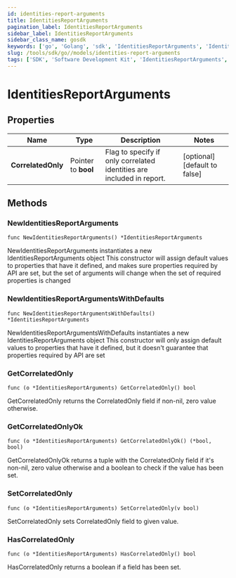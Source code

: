 ```yaml
---
id: identities-report-arguments
title: IdentitiesReportArguments
pagination_label: IdentitiesReportArguments
sidebar_label: IdentitiesReportArguments
sidebar_class_name: gosdk
keywords: ['go', 'Golang', 'sdk', 'IdentitiesReportArguments', 'IdentitiesReportArguments'] 
slug: /tools/sdk/go//models/identities-report-arguments
tags: ['SDK', 'Software Development Kit', 'IdentitiesReportArguments', 'IdentitiesReportArguments']
---
```


# IdentitiesReportArguments

## Properties

Name | Type | Description | Notes
------------ | ------------- | ------------- | -------------
**CorrelatedOnly** | Pointer to **bool** | Flag to specify if only correlated identities are included in report. | [optional] [default to false]

## Methods

### NewIdentitiesReportArguments

`func NewIdentitiesReportArguments() *IdentitiesReportArguments`

NewIdentitiesReportArguments instantiates a new IdentitiesReportArguments object
This constructor will assign default values to properties that have it defined,
and makes sure properties required by API are set, but the set of arguments
will change when the set of required properties is changed

### NewIdentitiesReportArgumentsWithDefaults

`func NewIdentitiesReportArgumentsWithDefaults() *IdentitiesReportArguments`

NewIdentitiesReportArgumentsWithDefaults instantiates a new IdentitiesReportArguments object
This constructor will only assign default values to properties that have it defined,
but it doesn't guarantee that properties required by API are set

### GetCorrelatedOnly

`func (o *IdentitiesReportArguments) GetCorrelatedOnly() bool`

GetCorrelatedOnly returns the CorrelatedOnly field if non-nil, zero value otherwise.

### GetCorrelatedOnlyOk

`func (o *IdentitiesReportArguments) GetCorrelatedOnlyOk() (*bool, bool)`

GetCorrelatedOnlyOk returns a tuple with the CorrelatedOnly field if it's non-nil, zero value otherwise
and a boolean to check if the value has been set.

### SetCorrelatedOnly

`func (o *IdentitiesReportArguments) SetCorrelatedOnly(v bool)`

SetCorrelatedOnly sets CorrelatedOnly field to given value.

### HasCorrelatedOnly

`func (o *IdentitiesReportArguments) HasCorrelatedOnly() bool`

HasCorrelatedOnly returns a boolean if a field has been set.


